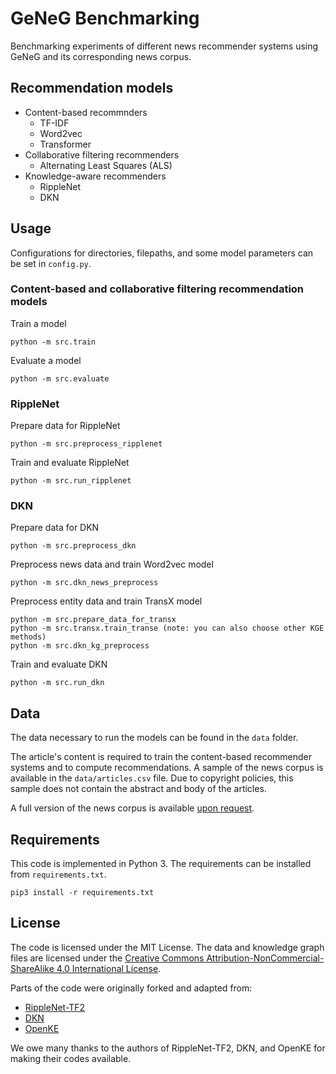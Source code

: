 # GeNeG Benchmarking
Benchmarking experiments of different news recommender systems using GeNeG and its corresponding news corpus.

## Recommendation models
- Content-based recommnders
	- TF-IDF
	- Word2vec
	- Transformer
- Collaborative filtering recommenders
	- Alternating Least Squares (ALS)
- Knowledge-aware recommenders
	- RippleNet
	- DKN

## Usage

Configurations for directories, filepaths, and some model parameters can be set in `config.py`.

### Content-based and collaborative filtering recommendation models
Train a model
```
python -m src.train
```

Evaluate a model
```
python -m src.evaluate
```

### RippleNet
Prepare data for RippleNet
```
python -m src.preprocess_ripplenet
```

Train and evaluate RippleNet
```
python -m src.run_ripplenet
```

### DKN
Prepare data for DKN
```
python -m src.preprocess_dkn
```

Preprocess news data and train Word2vec model
```
python -m src.dkn_news_preprocess
```

Preprocess entity data and train TransX model
``` 
python -m src.prepare_data_for_transx
python -m src.transx.train_transe (note: you can also choose other KGE methods)
python -m src.dkn_kg_preprocess
```

Train and evaluate DKN
```
python -m src.run_dkn
```

## Data
The data necessary to run the models can be found in the `data` folder.

The article's content is required to train the content-based recommender systems and to compute recommendations. A sample of the news corpus is available in the  `data/articles.csv` file. Due to copyright policies, this sample does not contain the abstract and body of the articles.

A full version of the news corpus is available [upon request](mailto:andreea@informatik.uni-mannheim.de).

## Requirements
This code is implemented in Python 3. The requirements can be installed from `requirements.txt`.

```
pip3 install -r requirements.txt
```

## License
The code is licensed under the MIT License. The data and knowledge graph files are licensed under the [Creative Commons Attribution-NonCommercial-ShareAlike 4.0 International License](https://creativecommons.org/licenses/by-nc-sa/4.0/).

Parts of the code were originally forked and adapted from:
- [RippleNet-TF2](https://github.com/tezignlab/RippleNet-TF2)
- [DKN](https://github.com/hwwang55/DKN)
- [OpenKE](https://github.com/thunlp/OpenKE)

We owe many thanks to the authors of RippleNet-TF2, DKN, and OpenKE for making their codes available.
